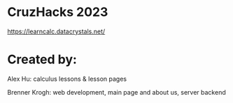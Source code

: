 # CruzHacks 2023
https://learncalc.datacrystals.net/

# Created by:

Alex Hu: calculus lessons & lesson pages

Brenner Krogh: web development, main page and about us, server backend
